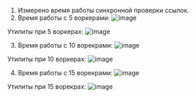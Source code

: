 1) Измерено время работы синхронной проверки ссылок.
2) Время работы с 5 воркерами:
![image](https://user-images.githubusercontent.com/79083395/143718872-11e38918-21db-4d62-b1e7-7fe8a2f08309.png)

Утилиты при 5 воркерах:
![image](https://user-images.githubusercontent.com/79083395/143731425-0ced7265-4a49-498d-b867-5d4048f5514d.png)

3) Время работы с 10 ворекрами: 
![image](https://user-images.githubusercontent.com/79083395/143743812-49b16e94-5e5c-4560-8963-2d488287af99.png)

Утилиты при 10 воркерах:
![image](https://user-images.githubusercontent.com/79083395/143746266-66cb9631-d5cb-4996-b78c-621baebf53d6.png)

4) Время работы с 15 ворекрами:
![image](https://user-images.githubusercontent.com/79083395/143735531-ad912b61-822a-45b4-9f0d-6294b4d0e7fb.png)

Утилиты при 15 ворекрах:
![image](https://user-images.githubusercontent.com/79083395/143735434-ae944133-1ebc-4787-bcdb-ba8ceb2d8587.png)

